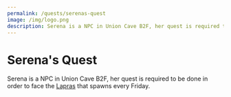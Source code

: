 ```yaml
---
permalink: /quests/serenas-quest
image: /img/logo.png
description: Serena is a NPC in Union Cave B2F, her quest is required to be done in order to face the Lapras that spawns every Friday.
---
```


# Serena's Quest

Serena is a NPC in Union Cave B2F, her quest is required to be done in order to
face the [Lapras](/pokemon/lapras) that spawns every Friday.
